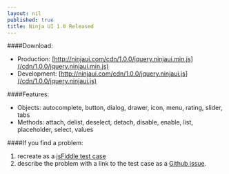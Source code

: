 ```yaml
---
layout: nil
published: true
title: Ninja UI 1.0 Released
---
```

####Download:
* Production: [http://ninjaui.com/cdn/1.0.0/jquery.ninjaui.min.js](/cdn/1.0.0/jquery.ninjaui.min.js)
* Development: [http://ninjaui.com/cdn/1.0.0/jquery.ninjaui.js](/cdn/1.0.0/jquery.ninjaui.js)

####Features:
* Objects: autocomplete, button, dialog, drawer, icon, menu, rating, slider, tabs
* Methods: attach, delist, deselect, detach, disable, enable, list, placeholder, select, values

####If you find a problem:
1. recreate as a [jsFiddle test case](http://jsfiddle.net/ninja/V6shp/)
2. describe the problem with a link to the test case as a [Github issue](https://github.com/ninja/ui/issues).
